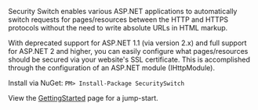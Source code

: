 Security Switch enables various ASP.NET applications to automatically switch requests for pages/resources between the HTTP and HTTPS protocols without the need to write absolute URLs in HTML markup.

With deprecated support for ASP.NET 1.1 (via version 2.x) and full support for ASP.NET 2 and higher, you can easily configure what pages/resources should be secured via your website's SSL certificate. This is accomplished through the configuration of an ASP.NET module (IHttpModule).

Install via NuGet: `PM> Install-Package SecuritySwitch`

View the [GettingStarted](GettingStarted.md) page for a jump-start.